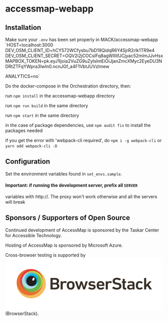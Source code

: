 # accessmap-webapp

## Installation

Make sure your `.env` has been set properly in MACK/accessmap-webapp
`HOST=localhost:3000
DEV_OSM_CLIENT_ID=hCY572WCfysbu7bD19QidqR6Y4SjrR2rlk1TR9e4
DEV_OSM_CLIENT_SECRET=OQV2i2jCOCsIFq8agWIIIifJCjyac52mImJJvHsx
MAPBOX_TOKEN=pk.eyJ1Ijoia2VuZG9uZyIsImEiOiJjanZmcXMyc2EyeDU3NDRtZTFqYWpra3IwIn0.ncnJGf_a4F1VbtJUVzlmew

ANALYTICS=no`

Do the docker-compose in the Orchestration directory, then:

run `npm install` in the accessmap-webapp directory

run `npm run build` in the same directory

run `npm start` in the same directory

in the case of package dependencies, use `npm audit fix` to install the packages needed

if you get the error with 'webpack-cli required', do
`npm i -g webpack-cli` or `yarn add webpack-cli -D`

## Configuration

Set the environment variables found in `set_envs.sample`.

#### Important: if running the development server, prefix all `SERVER`

variables with http://. The proxy won't work otherwise and all the servers will
break

## Sponsors / Supporters of Open Source

Continued development of AccessMap is sponsored by the Taskar Center for Accessible
Technology.

Hosting of AccessMap is sponsored by Microsoft Azure.

Cross-browser testing is supported by
[![BrowserStack](assets/logos/browserstack.png)](https://www.browserstack.com) (BrowserStack).
